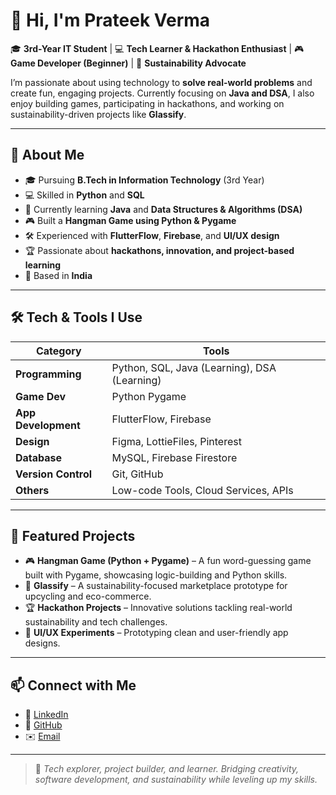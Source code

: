 # 👋 Hi, I'm Prateek Verma  

🎓 **3rd-Year IT Student** | 💻 **Tech Learner & Hackathon Enthusiast** | 🎮 **Game Developer (Beginner)** | 🌱 **Sustainability Advocate**  

I’m passionate about using technology to **solve real-world problems** and create fun, engaging projects. Currently focusing on **Java and DSA**, I also enjoy building games, participating in hackathons, and working on sustainability-driven projects like **Glassify**.  

---

## 🚀 About Me  
- 🎓 Pursuing **B.Tech in Information Technology** (3rd Year)  
- 💻 Skilled in **Python** and **SQL**  
- 🌱 Currently learning **Java** and **Data Structures & Algorithms (DSA)**  
- 🎮 Built a **Hangman Game using Python & Pygame**  
- 🛠️ Experienced with **FlutterFlow**, **Firebase**, and **UI/UX design**  
- 🏆 Passionate about **hackathons, innovation, and project-based learning**  
- 📍 Based in **India**  

---

## 🛠️ Tech & Tools I Use  
| Category            | Tools |
|---------------------|-------|
| **Programming**     | Python, SQL, Java (Learning), DSA (Learning) |
| **Game Dev**        | Python Pygame |
| **App Development** | FlutterFlow, Firebase |
| **Design**          | Figma, LottieFiles, Pinterest |
| **Database**        | MySQL, Firebase Firestore |
| **Version Control** | Git, GitHub |
| **Others**          | Low-code Tools, Cloud Services, APIs |

---

## 🌟 Featured Projects
- 🎮 **Hangman Game (Python + Pygame)** – A fun word-guessing game built with Pygame, showcasing logic-building and Python skills.  
- 🌱 **Glassify** – A sustainability-focused marketplace prototype for upcycling and eco-commerce.  
- 🏆 **Hackathon Projects** – Innovative solutions tackling real-world sustainability and tech challenges.  
- 🎨 **UI/UX Experiments** – Prototyping clean and user-friendly app designs.  


---

## 📫 Connect with Me  
- 💼 [LinkedIn]([https://linkedin.com/in/prateek-verma-04297b326/?utm_source=share&utm_campaign=share_via&utm_content=profile&utm_medium=android_app])
- 🐙 [GitHub](https://github.com/prateek2k5)
- ✉️ [Email](mailto:vermaprateeklive@gmail.com)  

---

> 🚀 *Tech explorer, project builder, and learner. Bridging creativity, software development, and sustainability while leveling up my skills.*  
